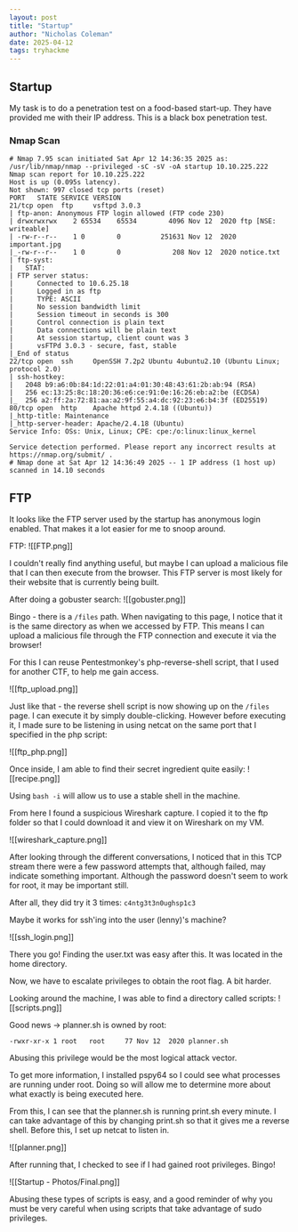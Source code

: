 ```yaml
---
layout: post
title: "Startup"
author: "Nicholas Coleman"
date: 2025-04-12
tags: tryhackme
---
```


## Startup

My task is to do a penetration test on a food-based start-up. They have provided me with their IP address. This is a black box penetration test.

### Nmap Scan

```
# Nmap 7.95 scan initiated Sat Apr 12 14:36:35 2025 as: /usr/lib/nmap/nmap --privileged -sC -sV -oA startup 10.10.225.222
Nmap scan report for 10.10.225.222
Host is up (0.095s latency).
Not shown: 997 closed tcp ports (reset)
PORT   STATE SERVICE VERSION
21/tcp open  ftp     vsftpd 3.0.3
| ftp-anon: Anonymous FTP login allowed (FTP code 230)
| drwxrwxrwx    2 65534    65534        4096 Nov 12  2020 ftp [NSE: writeable]
| -rw-r--r--    1 0        0          251631 Nov 12  2020 important.jpg
|_-rw-r--r--    1 0        0             208 Nov 12  2020 notice.txt
| ftp-syst: 
|   STAT: 
| FTP server status:
|      Connected to 10.6.25.18
|      Logged in as ftp
|      TYPE: ASCII
|      No session bandwidth limit
|      Session timeout in seconds is 300
|      Control connection is plain text
|      Data connections will be plain text
|      At session startup, client count was 3
|      vsFTPd 3.0.3 - secure, fast, stable
|_End of status
22/tcp open  ssh     OpenSSH 7.2p2 Ubuntu 4ubuntu2.10 (Ubuntu Linux; protocol 2.0)
| ssh-hostkey: 
|   2048 b9:a6:0b:84:1d:22:01:a4:01:30:48:43:61:2b:ab:94 (RSA)
|   256 ec:13:25:8c:18:20:36:e6:ce:91:0e:16:26:eb:a2:be (ECDSA)
|_  256 a2:ff:2a:72:81:aa:a2:9f:55:a4:dc:92:23:e6:b4:3f (ED25519)
80/tcp open  http    Apache httpd 2.4.18 ((Ubuntu))
|_http-title: Maintenance
|_http-server-header: Apache/2.4.18 (Ubuntu)
Service Info: OSs: Unix, Linux; CPE: cpe:/o:linux:linux_kernel

Service detection performed. Please report any incorrect results at https://nmap.org/submit/ .
# Nmap done at Sat Apr 12 14:36:49 2025 -- 1 IP address (1 host up) scanned in 14.10 seconds
```

## FTP

It looks like the FTP server used by the startup has anonymous login enabled. That makes it a lot easier for me to snoop around.

FTP:
![[FTP.png]]

I couldn't really find anything useful, but maybe I can upload a malicious file that I can then execute from the browser. This FTP server is most likely for their website that is currently being built. 

After doing a gobuster search:
![[gobuster.png]]

Bingo - there is a `/files` path. When navigating to this page, I notice that it is the same directory as when we accessed by FTP. This means I can upload a malicious file through the FTP connection and execute it via the browser!

For this I can reuse Pentestmonkey's php-reverse-shell script, that I used for another CTF, to help me gain access.

![[ftp_upload.png]]

Just like that - the reverse shell script is now showing up on the `/files` page. I can execute it by simply double-clicking. However before executing it, I made sure to be listening in using netcat on the same port that I specified in the php script:

![[ftp_php.png]]

Once inside, I am able to find their secret ingredient quite easily:
![[recipe.png]]

Using `bash -i` will allow us to use a stable shell in the machine.

From here I found a suspicious Wireshark capture. I copied it to the ftp folder so that I could download it and view it on Wireshark on my VM.

![[wireshark_capture.png]]

After looking through the different conversations, I noticed that in this TCP stream there were a few password attempts that, although failed, may indicate something important. Although the password doesn't seem to work for root, it may be important still.

After all, they did try it 3 times:
`c4ntg3t3n0ughsp1c3`

Maybe it works for ssh'ing into the user (lenny)'s machine? 

![[ssh_login.png]]

There you go! Finding the user.txt was easy after this. It was located in the home directory.

Now, we have to escalate privileges to obtain the root flag. A bit harder.

Looking around the machine, I was able to find a directory called scripts:
![[scripts.png]]

Good news -> planner.sh is owned by root:

`-rwxr-xr-x 1 root   root     77 Nov 12  2020 planner.sh`

Abusing this privilege would be the most logical attack vector. 

To get more information, I installed pspy64 so I could see what processes are running under root. Doing so will allow me to determine more about what exactly is being executed here.

From this, I can see that the planner.sh is running print.sh every minute. I can take advantage of this by changing print.sh so that it gives me a reverse shell. Before this, I set up netcat to listen in.

![[planner.png]]

After running that, I checked to see if I had gained root privileges. Bingo!

![[Startup - Photos/Final.png]]

Abusing these types of scripts is easy, and a good reminder of why you must be very careful when using scripts that take advantage of sudo privileges. 

